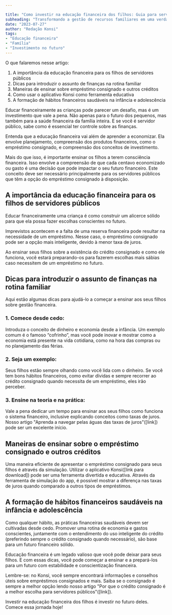 ```yaml
---

title: "Como investir na educação financeira dos filhos: Guia para servidores públicos"
subheading: "Transformando a gestão de recursos familiares em uma verdadeira escola de finanças"
date: "2023-07-27"
author: "Redação Konsi"
tags:
- "Educação financeira"
- "Família"
- "Investimento no futuro"
---
```


O que falaremos nesse artigo:
1. A importância da educação financeira para os filhos de servidores públicos 
2. Dicas para introduzir o assunto de finanças na rotina familiar
3. Maneiras de ensinar sobre empréstimo consignado e outros créditos 
4. Como usar o aplicativo Konsi como ferramenta educativa 
5. A formação de hábitos financeiros saudáveis na infância e adolescência

Educar financeiramente as crianças pode parecer um desafio, mas é um investimento que vale a pena. Não apenas para o futuro dos pequenos, mas também para a saúde financeira da família inteira. E se você é servidor público, sabe como é essencial ter controle sobre as finanças.

Entenda que a educação financeira vai além de aprender a economizar. Ela envolve planejamento, compreensão dos produtos financeiros, como o empréstimo consignado, e compreensão dos conceitos de investimento. 

Mais do que isso, é importante ensinar os filhos a terem consciência financeira. Isso envolve a compreensão de que cada centavo economizado ou gasto é uma decisão que pode impactar o seu futuro financeiro. Este conceito deve ser necessário principalmente para os servidores públicos que têm a opção do empréstimo consignado à disposição.

## A importância da educação financeira para os filhos de servidores públicos 

Educar financeiramente uma criança é como construir um alicerce sólido para que ela possa fazer escolhas conscientes no futuro. 

Imprevistos acontecem e a falta de uma reserva financeira pode resultar na necessidade de um empréstimo. Nesse caso, o empréstimo consignado pode ser a opção mais inteligente, devido à menor taxa de juros. 

Ao ensinar seus filhos sobre a existência do crédito consignado e como ele funciona, você estará preparando-os para fazerem escolhas mais sábias caso necessitem de um empréstimo no futuro.

## Dicas para introduzir o assunto de finanças na rotina familiar

Aqui estão algumas dicas para ajudá-lo a começar a ensinar aos seus filhos sobre gestão financeira.

### 1. Comece desde cedo:

Introduza o conceito de dinheiro e economia desde a infância. Um exemplo comum é o famoso “cofrinho”, mas você pode inovar e mostrar como a economia está presente na vida cotidiana, como na hora das compras ou no planejamento das férias.

### 2. Seja um exemplo:

Seus filhos estão sempre olhando como você lida com o dinheiro. Se você tem bons hábitos financeiros, como evitar dívidas e sempre recorrer ao crédito consignado quando necessita de um empréstimo, eles irão perceber.

### 3. Ensine na teoria e na prática:

Vale a pena dedicar um tempo para ensinar aos seus filhos como funciona o sistema financeiro, inclusive explicando conceitos como taxas de juros. Nosso artigo "Aprenda a navegar pelas águas das taxas de juros"([link]) pode ser um excelente início.

## Maneiras de ensinar sobre o empréstimo consignado e outros créditos 

Uma maneira eficiente de apresentar o empréstimo consignado para seus filhos é através da simulação. Utilizar o aplicativo Konsi([link para download]) pode ser uma ferramenta divertida e educativa. Através da ferramenta de simulação do app, é possível mostrar a diferença nas taxas de juros quando comparado a outros tipos de empréstimos.

## A formação de hábitos financeiros saudáveis na infância e adolescência

Como qualquer hábito, as práticas financeiras saudáveis devem ser cultivadas desde cedo. Promover uma rotina de economia e gastos conscientes, juntamente com o entendimento do uso inteligente do crédito (preferindo sempre o crédito consignado quando necessário), são base para um futuro financeiro sólido. 

Educação financeira é um legado valioso que você pode deixar para seus filhos. E com essas dicas, você pode começar a ensinar e a prepará-los para um futuro com estabilidade e conscientização financeira.

Lembre-se: no Konsi, você sempre encontrará informações e conselhos úteis sobre empréstimos consignados e mais. Saiba se o consignado é sempre a melhor opção lendo nosso artigo "Por que o crédito consignado é a melhor escolha para servidores públicos"([link]). 

Investir na educação financeira dos filhos é investir no futuro deles. Comece essa jornada hoje! 

